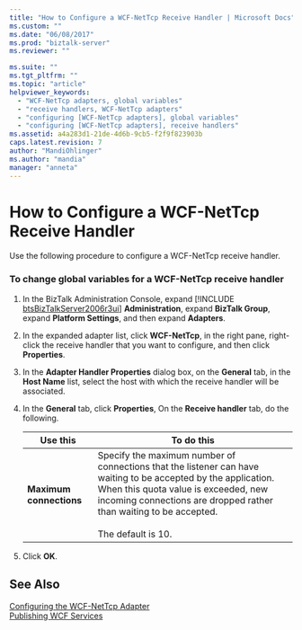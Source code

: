 ```yaml
---
title: "How to Configure a WCF-NetTcp Receive Handler | Microsoft Docs"
ms.custom: ""
ms.date: "06/08/2017"
ms.prod: "biztalk-server"
ms.reviewer: ""

ms.suite: ""
ms.tgt_pltfrm: ""
ms.topic: "article"
helpviewer_keywords: 
  - "WCF-NetTcp adapters, global variables"
  - "receive handlers, WCF-NetTcp adapters"
  - "configuring [WCF-NetTcp adapters], global variables"
  - "configuring [WCF-NetTcp adapters], receive handlers"
ms.assetid: a4a283d1-21de-4d6b-9cb5-f2f9f823903b
caps.latest.revision: 7
author: "MandiOhlinger"
ms.author: "mandia"
manager: "anneta"
---
```

# How to Configure a WCF-NetTcp Receive Handler
Use the following procedure to configure a WCF-NetTcp receive handler.  

### To change global variables for a WCF-NetTcp receive handler  

1. In the BizTalk Administration Console, expand [!INCLUDE [btsBizTalkServer2006r3ui](../includes/btsbiztalkserver2006r3ui-md.md)] <strong>Administration</strong>, expand <strong>BizTalk Group</strong>, expand <strong>Platform Settings</strong>, and then expand <strong>Adapters</strong>.  

2. In the expanded adapter list, click **WCF-NetTcp**, in the right pane, right-click the receive handler that you want to configure, and then click **Properties**.  

3. In the **Adapter Handler Properties** dialog box, on the **General** tab, in the **Host Name** list, select the host with which the receive handler will be associated.  

4. In the **General** tab, click **Properties**, On the **Receive handler** tab, do the following.  


   |               Use this               |                                                                                                                         To do this                                                                                                                         |
   |--------------------------------------|------------------------------------------------------------------------------------------------------------------------------------------------------------------------------------------------------------------------------------------------------------|
   | <strong>Maximum connections</strong> | Specify the maximum number of connections that the listener can have waiting to be accepted by the application. When this quota value is exceeded, new incoming connections are dropped rather than waiting to be accepted.<br /><br /> The default is 10. |


5. Click **OK**.  

## See Also  
 [Configuring the WCF-NetTcp Adapter](../core/configuring-the-wcf-nettcp-adapter.md)   
 [Publishing WCF Services](../core/publishing-wcf-services.md)